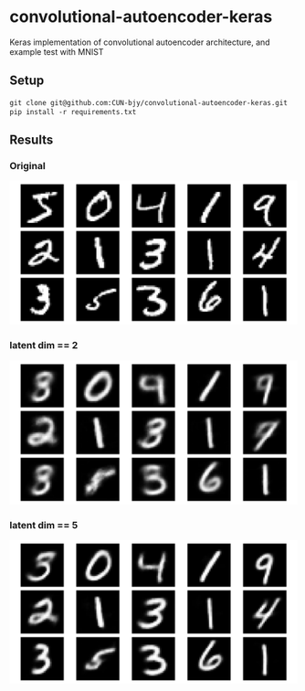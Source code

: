 # convolutional-autoencoder-keras

Keras implementation of convolutional autoencoder architecture, and example test with MNIST
## Setup
```
git clone git@github.com:CUN-bjy/convolutional-autoencoder-keras.git
pip install -r requirements.txt
```

## Results
### Original
![original](misc/original.png)
### latent dim == 2
![recon2](misc/decoded-latent2-epoch30.png)
### latent dim == 5
![recon5](misc/decoded-latent5-epoch30.png)
